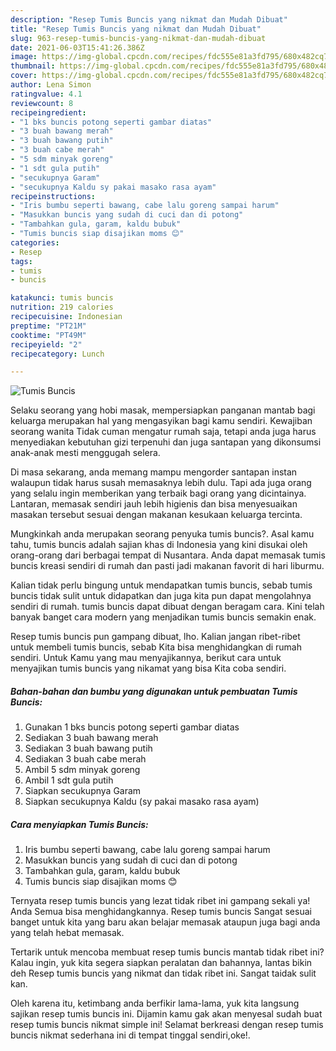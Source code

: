 ```yaml
---
description: "Resep Tumis Buncis yang nikmat dan Mudah Dibuat"
title: "Resep Tumis Buncis yang nikmat dan Mudah Dibuat"
slug: 963-resep-tumis-buncis-yang-nikmat-dan-mudah-dibuat
date: 2021-06-03T15:41:26.386Z
image: https://img-global.cpcdn.com/recipes/fdc555e81a3fd795/680x482cq70/tumis-buncis-foto-resep-utama.jpg
thumbnail: https://img-global.cpcdn.com/recipes/fdc555e81a3fd795/680x482cq70/tumis-buncis-foto-resep-utama.jpg
cover: https://img-global.cpcdn.com/recipes/fdc555e81a3fd795/680x482cq70/tumis-buncis-foto-resep-utama.jpg
author: Lena Simon
ratingvalue: 4.1
reviewcount: 8
recipeingredient:
- "1 bks buncis potong seperti gambar diatas"
- "3 buah bawang merah"
- "3 buah bawang putih"
- "3 buah cabe merah"
- "5 sdm minyak goreng"
- "1 sdt gula putih"
- "secukupnya Garam"
- "secukupnya Kaldu sy pakai masako rasa ayam"
recipeinstructions:
- "Iris bumbu seperti bawang, cabe lalu goreng sampai harum"
- "Masukkan buncis yang sudah di cuci dan di potong"
- "Tambahkan gula, garam, kaldu bubuk"
- "Tumis buncis siap disajikan moms 😊"
categories:
- Resep
tags:
- tumis
- buncis

katakunci: tumis buncis 
nutrition: 219 calories
recipecuisine: Indonesian
preptime: "PT21M"
cooktime: "PT49M"
recipeyield: "2"
recipecategory: Lunch

---
```



![Tumis Buncis](https://img-global.cpcdn.com/recipes/fdc555e81a3fd795/680x482cq70/tumis-buncis-foto-resep-utama.jpg)

Selaku seorang yang hobi masak, mempersiapkan panganan mantab bagi keluarga merupakan hal yang mengasyikan bagi kamu sendiri. Kewajiban seorang  wanita Tidak cuman mengatur rumah saja, tetapi anda juga harus menyediakan kebutuhan gizi terpenuhi dan juga santapan yang dikonsumsi anak-anak mesti menggugah selera.

Di masa  sekarang, anda memang mampu mengorder santapan instan walaupun tidak harus susah memasaknya lebih dulu. Tapi ada juga orang yang selalu ingin memberikan yang terbaik bagi orang yang dicintainya. Lantaran, memasak sendiri jauh lebih higienis dan bisa menyesuaikan masakan tersebut sesuai dengan makanan kesukaan keluarga tercinta. 



Mungkinkah anda merupakan seorang penyuka tumis buncis?. Asal kamu tahu, tumis buncis adalah sajian khas di Indonesia yang kini disukai oleh orang-orang dari berbagai tempat di Nusantara. Anda dapat memasak tumis buncis kreasi sendiri di rumah dan pasti jadi makanan favorit di hari liburmu.

Kalian tidak perlu bingung untuk mendapatkan tumis buncis, sebab tumis buncis tidak sulit untuk didapatkan dan juga kita pun dapat mengolahnya sendiri di rumah. tumis buncis dapat dibuat dengan beragam cara. Kini telah banyak banget cara modern yang menjadikan tumis buncis semakin enak.

Resep tumis buncis pun gampang dibuat, lho. Kalian jangan ribet-ribet untuk membeli tumis buncis, sebab Kita bisa menghidangkan di rumah sendiri. Untuk Kamu yang mau menyajikannya, berikut cara untuk menyajikan tumis buncis yang nikamat yang bisa Kita coba sendiri.

<!--inarticleads1-->

##### Bahan-bahan dan bumbu yang digunakan untuk pembuatan Tumis Buncis:

1. Gunakan 1 bks buncis potong seperti gambar diatas
1. Sediakan 3 buah bawang merah
1. Sediakan 3 buah bawang putih
1. Sediakan 3 buah cabe merah
1. Ambil 5 sdm minyak goreng
1. Ambil 1 sdt gula putih
1. Siapkan secukupnya Garam
1. Siapkan secukupnya Kaldu (sy pakai masako rasa ayam)




<!--inarticleads2-->

##### Cara menyiapkan Tumis Buncis:

1. Iris bumbu seperti bawang, cabe lalu goreng sampai harum
1. Masukkan buncis yang sudah di cuci dan di potong
1. Tambahkan gula, garam, kaldu bubuk
1. Tumis buncis siap disajikan moms 😊




Ternyata resep tumis buncis yang lezat tidak ribet ini gampang sekali ya! Anda Semua bisa menghidangkannya. Resep tumis buncis Sangat sesuai banget untuk kita yang baru akan belajar memasak ataupun juga bagi anda yang telah hebat memasak.

Tertarik untuk mencoba membuat resep tumis buncis mantab tidak ribet ini? Kalau ingin, yuk kita segera siapkan peralatan dan bahannya, lantas bikin deh Resep tumis buncis yang nikmat dan tidak ribet ini. Sangat taidak sulit kan. 

Oleh karena itu, ketimbang anda berfikir lama-lama, yuk kita langsung sajikan resep tumis buncis ini. Dijamin kamu gak akan menyesal sudah buat resep tumis buncis nikmat simple ini! Selamat berkreasi dengan resep tumis buncis nikmat sederhana ini di tempat tinggal sendiri,oke!.

